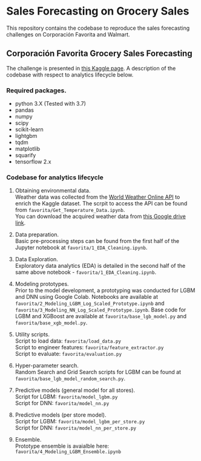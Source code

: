 ﻿# Sales Forecasting on Grocery Sales
 
This repository contains the codebase to reproduce the sales forecasting challenges on Corporación Favorita and Walmart.

## Corporación Favorita Grocery Sales Forecasting

The challenge is presented in [this Kaggle page](https://www.kaggle.com/c/favorita-grocery-sales-forecasting/overview/evaluation). A description of the codebase with respect to analytics lifecycle below.  

### Required packages.

* python 3.X (Tested with 3.7)
* pandas
* numpy
* scipy
* scikit-learn
* lightgbm
* tqdm
* matplotlib
* squarify
* tensorflow 2.x

### Codebase for analytics lifecycle

1. Obtaining environmental data.  
Weather data was collected from the [World Weather Online API](https://www.worldweatheronline.com/developer/) to enrich the Kaggle dataset. The scrpit to access the API can be found from `favorita/Get_Temperature_Data.ipynb`.   
You can download the acquired weather data from [this Google drive link](https://drive.google.com/drive/folders/1MleN7hxFGAq0fVAlmoVRcA8_icIsCU-b?usp=sharing). 

2. Data preparation.  
Basic pre-processing steps can be found from the first half of the Jupyter notebook at `favorita/1_EDA_Cleaning.ipynb`.  

3. Data Exploration.  
Exploratory data analytics (EDA) is detailed in the second half of the same above notebook - `favorita/1_EDA_Cleaning.ipynb`.  

4. Modeling prototypes.  
Prior to the model development, a prototyping was conducted for LGBM and DNN using Google Colab. Notebooks are available at `favorita/2_Modeling_LGBM_Log_Scaled_Prototype.ipynb` and `favorita/3_Modeling_NN_Log_Scaled_Prototype.ipynb`. Base code for LGBM and XGBoost are available at `favorita/base_lgb_model.py` and `favorita/base_xgb_model.py`.

5. Utility scripts.   
Script to load data: `favorita/load_data.py`  
Script to engineer features: `favorita/feature_extractor.py`  
Script to evaluate: `favorita/evaluation.py`  

6. Hyper-parameter search.  
Random Search and Grid Search scripts for LGBM can be found at `favorita/base_lgb_model_random_search.py`.  

7. Predictive models (general model for all stores).  
Script for LGBM: `favorita/model_lgbm.py`  
Script for DNN: `favorita/model_nn.py`   

8. Predictive models (per store model).  
Script for LGBM: `favorita/model_lgbm_per_store.py`  
Script for DNN: `favorita/model_nn_per_store.py`   

9. Ensemble.  
Prototype ensemble is avaialble here: `favorita/4_Modeling_LGBM_Ensemble.ipynb`

